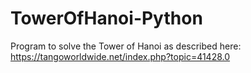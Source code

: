 # TowerOfHanoi-Python
Program to solve the Tower of Hanoi as described here: https://tangoworldwide.net/index.php?topic=41428.0
